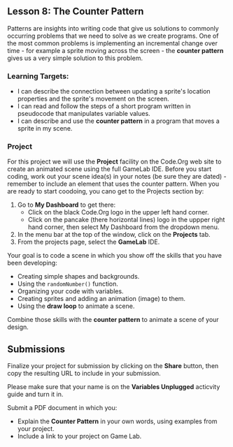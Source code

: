 ## Lesson 8: The Counter Pattern

Patterns are insights into writing code that give us solutions to commonly occurring problems that we need to solve as we create programs. One of the most common problems is implementing an incremental change over time - for example a sprite moving across the screen - the **counter pattern** gives us a very simple solution to this problem.

### Learning Targets:

* I can describe the connection between updating a sprite's location properties and the sprite's movement on the screen.
* I can read and follow the steps of a short program written in pseudocode that manipulates variable values.
* I can describe and use the **counter pattern** in a program that moves a sprite in my scene.

### Project

For this project we will use the **Project** facility on the Code.Org web site to create an animated scene using the full GameLab IDE. Before you start coding, work out your scene idea(s) in your notes (be sure they are dated) - remember to include an element that uses the counter pattern. When you are ready to start coodoing, you cano get to the Projects section by:

1. Go to **My Dashboard** to get there:
   - Click on the black Code.Org logo in the upper left hand corner.
   - Click on the pancake (there horizontal lines) logo in the uppper right hand corner, then select My Dashboard from the dropdown menu.
2. In the menu bar at the top of the window, click on the **Projects** tab.
3. From the projects page, select the **GameLab** IDE.

Your goal is to code a scene in which you show off the skills that you have been developing:

* Creating simple shapes and backgrounds.
* Using the ```randomNumber()``` function.
* Organizing your code with variables.
* Creating sprites and adding an animation (image) to them.
* Using the **draw loop** to animate a scene.

Combine those skills with the **counter pattern** to animate a scene of your design.

## Submissions

Finalize your project for submission by clicking on the **Share** button, then copy the resulting URL to include in your submission.

Please make sure that your name is on the **Variables Unplugged** acticvity guide and turn it in.

Submit a PDF document in which you:

* Explain the **Counter Pattern** in your own words, using examples from your project.
* Include a link to your project on Game Lab.
